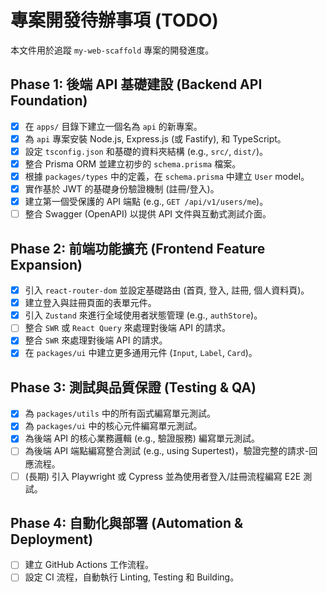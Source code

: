 # 專案開發待辦事項 (TODO)

本文件用於追蹤 `my-web-scaffold` 專案的開發進度。

## Phase 1: 後端 API 基礎建設 (Backend API Foundation)

- [x] 在 `apps/` 目錄下建立一個名為 `api` 的新專案。
- [x] 為 `api` 專案安裝 Node.js, Express.js (或 Fastify), 和 TypeScript。
- [x] 設定 `tsconfig.json` 和基礎的資料夾結構 (e.g., `src/`, `dist/`)。
- [x] 整合 Prisma ORM 並建立初步的 `schema.prisma` 檔案。
- [x] 根據 `packages/types` 中的定義，在 `schema.prisma` 中建立 `User` model。
- [x] 實作基於 JWT 的基礎身份驗證機制 (註冊/登入)。
- [x] 建立第一個受保護的 API 端點 (e.g., `GET /api/v1/users/me`)。
- [ ] 整合 Swagger (OpenAPI) 以提供 API 文件與互動式測試介面。

## Phase 2: 前端功能擴充 (Frontend Feature Expansion)

- [x] 引入 `react-router-dom` 並設定基礎路由 (首頁, 登入, 註冊, 個人資料頁)。
- [x] 建立登入與註冊頁面的表單元件。
- [x] 引入 `Zustand` 來進行全域使用者狀態管理 (e.g., `authStore`)。
- [ ] 整合 `SWR` 或 `React Query` 來處理對後端 API 的請求。
- [x] 整合 `SWR` 來處理對後端 API 的請求。
- [x] 在 `packages/ui` 中建立更多通用元件 (`Input`, `Label`, `Card`)。

## Phase 3: 測試與品質保證 (Testing & QA)

- [x] 為 `packages/utils` 中的所有函式編寫單元測試。
- [x] 為 `packages/ui` 中的核心元件編寫單元測試。
- [x] 為後端 API 的核心業務邏輯 (e.g., 驗證服務) 編寫單元測試。
- [ ] 為後端 API 端點編寫整合測試 (e.g., using Supertest)，驗證完整的請求-回應流程。
- [ ] (長期) 引入 Playwright 或 Cypress 並為使用者登入/註冊流程編寫 E2E 測試。

## Phase 4: 自動化與部署 (Automation & Deployment)

- [ ] 建立 GitHub Actions 工作流程。
- [ ] 設定 CI 流程，自動執行 Linting, Testing 和 Building。

